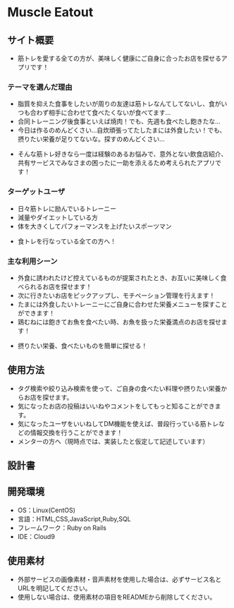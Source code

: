 # Muscle Eatout

## サイト概要
- 筋トレを愛する全ての方が、美味しく健康にご自身に合ったお店を探せるアプリです！

### テーマを選んだ理由
  * 脂質を抑えた食事をしたいが周りの友達は筋トレなんてしてないし、食がいつも合わず相手に合わせて食べたくないが食べてます…
  * 合同トレーニング後食事といえば焼肉！でも、先週も食べたし飽きたな…
  * 今日は作るのめんどくさい…自炊頑張ってたしたまには外食したい！でも、摂りたい栄養が足りてないな。探すのめんどくさい…
  - そんな筋トレ好きなら一度は経験のあるお悩みで、意外とない飲食店紹介、共有サービスでみなさまの困ったに一助を添えるため考えられたアプリです！

### ターゲットユーザ
  * 日々筋トレに励んでいるトレーニー
  * 減量やダイエットしている方
  * 体を大きくしてパフォーマンスを上げたいスポーツマン
  - 食トレを行なっている全ての方へ！

### 主な利用シーン
  * 外食に誘われたけど控えているものが提案されたとき、お互いに美味しく食べられるお店を探せます！
  * 次に行きたいお店をピックアップし、モチベーション管理を行えます！
  * たまには外食したいトレーニーにご自身に合わせた栄養メニューを探すことができます！
  * 鶏むねには飽きてお魚を食べたい時、お魚を扱った栄養満点のお店を探せます！
  - 摂りたい栄養、食べたいものを簡単に探せる！

## 使用方法
  * タグ検索や絞り込み検索を使って、ご自身の食べたい料理や摂りたい栄養からお店を探せます。
  * 気になったお店の投稿はいいねやコメントをしてもっと知ることができます。
  * 気になったユーザをいいねしてDM機能を使えば、普段行っている筋トレなどの情報交換を行うことができます！
  * メンターの方へ（現時点では、実装したと仮定して記述しています）

## 設計書

## 開発環境
- OS：Linux(CentOS)
- 言語：HTML,CSS,JavaScript,Ruby,SQL
- フレームワーク：Ruby on Rails
- IDE：Cloud9

## 使用素材
- 外部サービスの画像素材・音声素材を使用した場合は、必ずサービス名とURLを明記してください。
- 使用しない場合は、使用素材の項目をREADMEから削除してください。